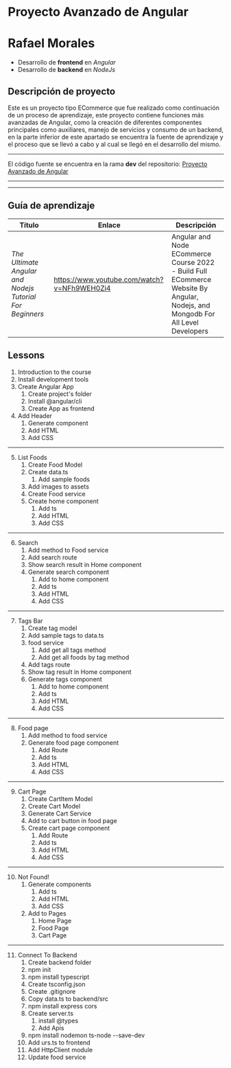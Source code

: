 # Proyecto Avanzado de Angular

# Rafael Morales

* Desarrollo de **frontend** en *Angular*
* Desarrollo de **backend** en *NodeJs*

## Descripción de proyecto
Este es un proyecto tipo ECommerce que fue realizado como continuación de un proceso de aprendizaje, este proyecto contiene funciones más avanzadas de Angular, como la creación de diferentes componentes principales como auxiliares, manejo de servicios y consumo de un backend, en la parte inferior de este apartado se encuentra la fuente de aprendizaje y el proceso que se llevó a cabo y al cual se llegó en el desarrollo del mismo.

******

El código fuente se encuentra en la rama **dev** del repositorio: [Proyecto Avanzado de Angular](https://github.com/donis-rafael/foodmine-course/tree/dev)

******
******

## Guía de aprendizaje

Título | Enlace | Descripción
---|---|---
*The Ultimate Angular and Nodejs Tutorial For Beginners* | https://www.youtube.com/watch?v=NFh9WEH0Zi4 | Angular and Node ECommerce Course 2022 - Build Full ECommerce Website By Angular, Nodejs, and Mongodb For All Level Developers

## Lessons
1. Introduction to the course
2. Install development tools
3. Create Angular App
    1. Create project's folder
    2. Install @angular/cli
    3. Create App as frontend
4. Add Header
    1. Generate component
    2. Add HTML
    3. Add CSS

---------------
5. List Foods
    1. Create Food Model
    2. Create data.ts
        1. Add sample foods
    3. Add images to assets
    4. Create Food service
    5. Create home component
        1. Add ts
        2. Add HTML
        3. Add CSS

---------------
6. Search
    1. Add method to Food service
    2. Add search route
    3. Show search result in Home component
    4. Generate search component
        1. Add to home component
        2. Add ts
        3. Add HTML
        4. Add CSS
    
---------------
7. Tags Bar
    1. Create tag model
    2. Add sample tags to data.ts
    3. food service
        1. Add get all tags method
        2. Add get all foods by tag method
    4. Add tags route
    5. Show tag result in Home component
    6. Generate tags component
        1. Add to home component
        2. Add ts
        3. Add HTML
        4. Add CSS

---------------
8. Food page
    1. Add method to food service
    2. Generate food page component
        1. Add Route
        2. Add ts
        3. Add HTML
        4. Add CSS

---------------
9. Cart Page
    1. Create CartItem Model
    2. Create Cart Model
    3. Generate Cart Service
    4. Add to cart button in food page
    5. Create cart page component
        1. Add Route
        2. Add ts
        3. Add HTML
        4. Add CSS

---------------
10. Not Found!
    1. Generate components
        1. Add ts
        2. Add HTML
        3. Add CSS
    2. Add to Pages
        1. Home Page
        2. Food Page
        3. Cart Page

---------------
11. Connect To Backend
    1. Create backend folder
    2. npm init
    3. npm install typescript
    4. Create tsconfig.json
    5. Create .gitignore
    6. Copy data.ts to backend/src
    7. npm install express cors
    8. Create server.ts
        1. install @types
        2. Add Apis
    9. npm install nodemon ts-node --save-dev
    10. Add urs.ts to frontend
    11. Add HttpClient module
    12. Update food service
